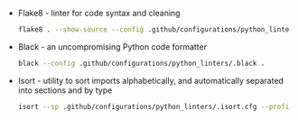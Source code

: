 *   Flake8 - linter for code syntax and cleaning
    ```bash
    flake8 . --show-source --config .github/configurations/python_linters/.flake8
    ```
*   Black - an uncompromising Python code formatter
    ```bash
    black --config .github/configurations/python_linters/.black .
    ```
*   Isort - utility to sort imports alphabetically, and automatically separated into sections and by type
    ```bash
    isort --sp .github/configurations/python_linters/.isort.cfg --profile black .
    ```
